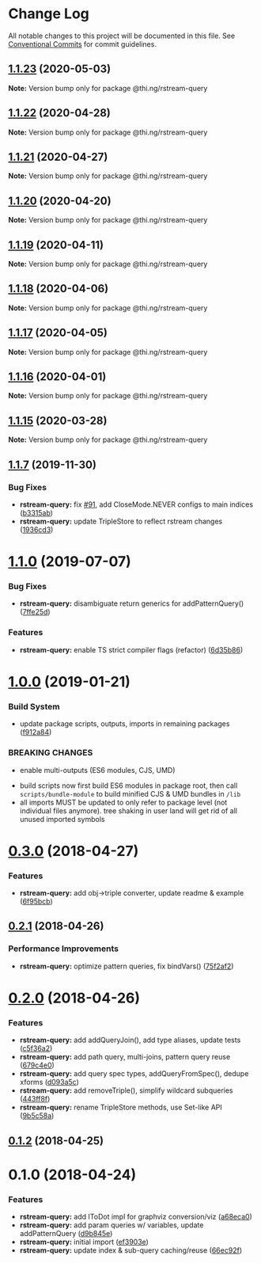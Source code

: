 # Change Log

All notable changes to this project will be documented in this file.
See [Conventional Commits](https://conventionalcommits.org) for commit guidelines.

## [1.1.23](https://github.com/thi-ng/umbrella/compare/@thi.ng/rstream-query@1.1.22...@thi.ng/rstream-query@1.1.23) (2020-05-03)

**Note:** Version bump only for package @thi.ng/rstream-query





## [1.1.22](https://github.com/thi-ng/umbrella/compare/@thi.ng/rstream-query@1.1.21...@thi.ng/rstream-query@1.1.22) (2020-04-28)

**Note:** Version bump only for package @thi.ng/rstream-query





## [1.1.21](https://github.com/thi-ng/umbrella/compare/@thi.ng/rstream-query@1.1.20...@thi.ng/rstream-query@1.1.21) (2020-04-27)

**Note:** Version bump only for package @thi.ng/rstream-query





## [1.1.20](https://github.com/thi-ng/umbrella/compare/@thi.ng/rstream-query@1.1.19...@thi.ng/rstream-query@1.1.20) (2020-04-20)

**Note:** Version bump only for package @thi.ng/rstream-query





## [1.1.19](https://github.com/thi-ng/umbrella/compare/@thi.ng/rstream-query@1.1.18...@thi.ng/rstream-query@1.1.19) (2020-04-11)

**Note:** Version bump only for package @thi.ng/rstream-query





## [1.1.18](https://github.com/thi-ng/umbrella/compare/@thi.ng/rstream-query@1.1.17...@thi.ng/rstream-query@1.1.18) (2020-04-06)

**Note:** Version bump only for package @thi.ng/rstream-query





## [1.1.17](https://github.com/thi-ng/umbrella/compare/@thi.ng/rstream-query@1.1.16...@thi.ng/rstream-query@1.1.17) (2020-04-05)

**Note:** Version bump only for package @thi.ng/rstream-query





## [1.1.16](https://github.com/thi-ng/umbrella/compare/@thi.ng/rstream-query@1.1.15...@thi.ng/rstream-query@1.1.16) (2020-04-01)

**Note:** Version bump only for package @thi.ng/rstream-query





## [1.1.15](https://github.com/thi-ng/umbrella/compare/@thi.ng/rstream-query@1.1.14...@thi.ng/rstream-query@1.1.15) (2020-03-28)

**Note:** Version bump only for package @thi.ng/rstream-query





## [1.1.7](https://github.com/thi-ng/umbrella/compare/@thi.ng/rstream-query@1.1.6...@thi.ng/rstream-query@1.1.7) (2019-11-30)

### Bug Fixes

* **rstream-query:** fix [#91](https://github.com/thi-ng/umbrella/issues/91), add CloseMode.NEVER configs to main indices ([b3315ab](https://github.com/thi-ng/umbrella/commit/b3315ab39c53b6d6cad065062c4114a6159b9a8e))
* **rstream-query:** update TripleStore to reflect rstream changes ([1936cd3](https://github.com/thi-ng/umbrella/commit/1936cd3b24dee7a97bfa8f5863dc933ca3267ad9))

# [1.1.0](https://github.com/thi-ng/umbrella/compare/@thi.ng/rstream-query@1.0.26...@thi.ng/rstream-query@1.1.0) (2019-07-07)

### Bug Fixes

* **rstream-query:** disambiguate return generics for addPatternQuery() ([7ffe25d](https://github.com/thi-ng/umbrella/commit/7ffe25d))

### Features

* **rstream-query:** enable TS strict compiler flags (refactor) ([6d35b86](https://github.com/thi-ng/umbrella/commit/6d35b86))

# [1.0.0](https://github.com/thi-ng/umbrella/compare/@thi.ng/rstream-query@0.3.63...@thi.ng/rstream-query@1.0.0) (2019-01-21)

### Build System

* update package scripts, outputs, imports in remaining packages ([f912a84](https://github.com/thi-ng/umbrella/commit/f912a84))

### BREAKING CHANGES

* enable multi-outputs (ES6 modules, CJS, UMD)

- build scripts now first build ES6 modules in package root, then call
  `scripts/bundle-module` to build minified CJS & UMD bundles in `/lib`
- all imports MUST be updated to only refer to package level
  (not individual files anymore). tree shaking in user land will get rid of
  all unused imported symbols

<a name="0.3.0"></a>
# [0.3.0](https://github.com/thi-ng/umbrella/compare/@thi.ng/rstream-query@0.2.2...@thi.ng/rstream-query@0.3.0) (2018-04-27)

### Features

* **rstream-query:** add obj->triple converter, update readme & example ([6f95bcb](https://github.com/thi-ng/umbrella/commit/6f95bcb))

<a name="0.2.1"></a>
## [0.2.1](https://github.com/thi-ng/umbrella/compare/@thi.ng/rstream-query@0.2.0...@thi.ng/rstream-query@0.2.1) (2018-04-26)

### Performance Improvements

* **rstream-query:** optimize pattern queries, fix bindVars() ([75f2af2](https://github.com/thi-ng/umbrella/commit/75f2af2))

<a name="0.2.0"></a>
# [0.2.0](https://github.com/thi-ng/umbrella/compare/@thi.ng/rstream-query@0.1.2...@thi.ng/rstream-query@0.2.0) (2018-04-26)

### Features

* **rstream-query:** add addQueryJoin(), add type aliases, update tests ([c5f36a2](https://github.com/thi-ng/umbrella/commit/c5f36a2))
* **rstream-query:** add path query, multi-joins, pattern query reuse ([679c4e0](https://github.com/thi-ng/umbrella/commit/679c4e0))
* **rstream-query:** add query spec types, addQueryFromSpec(), dedupe xforms ([d093a5c](https://github.com/thi-ng/umbrella/commit/d093a5c))
* **rstream-query:** add removeTriple(), simplify wildcard subqueries ([443ff8f](https://github.com/thi-ng/umbrella/commit/443ff8f))
* **rstream-query:** rename TripleStore methods, use Set-like API ([9b5c58a](https://github.com/thi-ng/umbrella/commit/9b5c58a))

<a name="0.1.2"></a>
## [0.1.2](https://github.com/thi-ng/umbrella/compare/@thi.ng/rstream-query@0.1.1...@thi.ng/rstream-query@0.1.2) (2018-04-25)

<a name="0.1.0"></a>
# 0.1.0 (2018-04-24)

### Features

* **rstream-query:** add IToDot impl for graphviz conversion/viz ([a68eca0](https://github.com/thi-ng/umbrella/commit/a68eca0))
* **rstream-query:** add param queries w/ variables, update addPatternQuery ([d9b845e](https://github.com/thi-ng/umbrella/commit/d9b845e))
* **rstream-query:** initial import ([ef3903e](https://github.com/thi-ng/umbrella/commit/ef3903e))
* **rstream-query:** update index & sub-query caching/reuse ([66ec92f](https://github.com/thi-ng/umbrella/commit/66ec92f))
